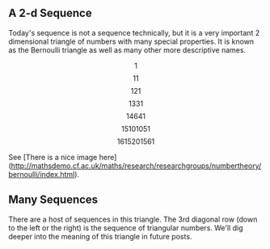 ## A 2-d Sequence

Today's sequence is not a sequence technically, but it is a very important 2
dimensional triangle of numbers with many special properties.  It is known as
the Bernoulli triangle as well as many other more descriptive names.

$$
1
$$
$$
1 1
$$
$$
1 2 1
$$
$$
1 3 3 1
$$
$$
1 4 6 4 1
$$
$$
1 5 10 10 5 1
$$
$$
1 6 15 20 15 6 1
$$

See [There is a nice image here]
(http://mathsdemo.cf.ac.uk/maths/research/researchgroups/numbertheory/bernoulli/index.html).

## Many Sequences

There are a host of sequences in this triangle.  The 3rd diagonal row (down to
the left or the right) is the sequence of triangular numbers.  We'll dig deeper
into the meaning of this triangle in future posts.
